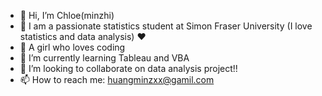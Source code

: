 - 👋 Hi, I’m Chloe(minzhi)
- 🤩 I am a passionate statistics student at Simon Fraser University (I love statistics and data analysis) ❤️
- 👀 A girl who loves coding
- 🌱 I’m currently learning Tableau and VBA
- 💞️ I’m looking to collaborate on data analysis project!!
- 📫 How to reach me: huangminzxx@gamil.com 

<!---
minzhih/minzhih is a ✨ special ✨ repository because its `README.md` (this file) appears on your GitHub profile.
You can click the Preview link to take a look at your changes.
--->
